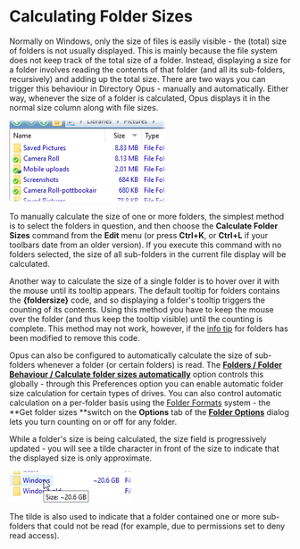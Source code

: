 # Calculating Folder Sizes

Normally on Windows, only the size of files is easily visible - the (total) size of folders is not usually displayed. This is mainly because the file system does not keep track of the total size of a folder. Instead, displaying a size for a folder involves reading the contents of that folder (and all its sub-folders, recursively) and adding up the total size. There are two ways you can trigger this behaviour in Directory Opus - manually and automatically. Either way, whenever the size of a folder is calculated, Opus displays it in the normal size column along with file sizes.

![](/Manual/images/media/folder_sizes.png) 

To manually calculate the size of one or more folders, the simplest method is to select the folders in question, and then choose the **Calculate Folder Sizes** command from the **Edit** menu (or press **Ctrl+K**, or **Ctrl+L** if your toolbars date from an older version). If you execute this command with no folders selected, the size of all sub-folders in the current file display will be calculated.

Another way to calculate the size of a single folder is to hover over it with the mouse until its tooltip appears. The default tooltip for folders contains the **{foldersize}** code, and so displaying a folder's tooltip triggers the counting of its contents. Using this method you have to keep the mouse over the folder (and thus keep the tooltip visible) until the counting is complete. This method may not work, however, if the [info tip](/Manual/file_types/filetype_editor/info_tip.md) for folders has been modified to remove this code.

Opus can also be configured to automatically calculate the size of sub-folders whenever a folder (or certain folders) is read. The **[Folders / Folder Behaviour / Calculate folder sizes automatically](/Manual/preferences/preferences_categories/folders/folder_behaviour.md)** option controls this globally - through this Preferences option you can enable automatic folder size calculation for certain types of drives. You can also control automatic calculation on a per-folder basis using the [Folder Formats](../folder_options/folder_formats.md) system - the **Get folder sizes **switch on the **Options** tab of the **[Folder Options](../folder_options/RAEDME.md)** dialog lets you turn counting on or off for any folder.

While a folder's size is being calculated, the size field is progressively updated - you will see a tilde character in front of the size to indicate that the displayed size is only approximate.

![](/Manual/images/media/folder_sizes_2.png) 

The tilde is also used to indicate that a folder contained one or more sub-folders that could not be read (for example, due to permissions set to deny read access).
